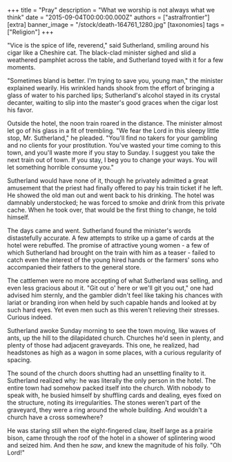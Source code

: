 +++
title = "Pray"
description = "What we worship is not always what we think"
date = "2015-09-04T00:00:00.000Z"
authors = ["astralfrontier"]
[extra]
banner_image = "/stock/death-164761_1280.jpg"
[taxonomies]
tags = ["Religion"]
+++

"Vice is the spice of life, reverend," said Sutherland, smiling around his cigar like a Cheshire cat. The black-clad minister sighed and slid a weathered pamphlet across the table, and Sutherland toyed with it for a few moments.

"Sometimes bland is better. I'm trying to save you, young man," the minister explained wearily. His wrinkled hands shook from the effort of bringing a glass of water to his parched lips; Sutherland's alcohol stayed in its crystal decanter, waiting to slip into the master's good graces when the cigar lost his favor.

<!-- more -->

Outside the hotel, the noon train roared in the distance. The minister almost let go of his glass in a fit of trembling. "We fear the Lord in this sleepy little stop, Mr. Sutherland," he pleaded. "You'll find no takers for your gambling and no clients for your prostitution. You've wasted your time coming to this town, and you'll waste more if you stay to Sunday. I suggest you take the next train out of town. If you stay, I beg you to change your ways. You will let something horrible consume you."

Sutherland would have none of it, though he privately admitted a great amusement that the priest had finally offered to pay his train ticket if he left. He showed the old man out and went back to his drinking. The hotel was damnably understocked; he was forced to smoke and drink from this private cache. When he took over, that would be the first thing to change, he told himself.

The days came and went. Sutherland found the minister's words distastefully accurate. A few attempts to strike up a game of cards at the hotel were rebuffed. The promise of attractive young women - a few of which Sutherland had brought on the train with him as a teaser - failed to catch even the interest of the young hired hands or the farmers' sons who accompanied their fathers to the general store.

The cattlemen were no more accepting of what Sutherland was selling, and even less gracious about it. "Git out o' here or we'll git you out," one had advised him sternly, and the gambler didn't feel like taking his chances with lariat or branding iron when held by such capable hands and looked at by such hard eyes. Yet even men such as this weren't relieving their stresses. Curious indeed.

Sutherland awoke Sunday morning to see the town moving, like waves of ants, up the hill to the dilapidated church. Churches he'd seen in plenty, and plenty of those had adjacent graveyards. This one, he realized, had headstones as high as a wagon in some places, with a curious regularity of spacing.

The sound of the church doors shutting had an unsettling finality to it. Sutherland realized why: he was literally the only person in the hotel. The entire town had somehow packed itself into the church. With nobody to speak with, he busied himself by shuffling cards and dealing, eyes fixed on the structure, noting its irregularities. The stones weren't part of the graveyard, they were a ring around the whole building. And wouldn't a church have a cross somewhere?

He was staring still when the eight-fingered claw, itself large as a prairie bison, came through the roof of the hotel in a shower of splintering wood and seized him. And then he *saw*, and knew the magnitude of his folly. "Oh Lord!"
